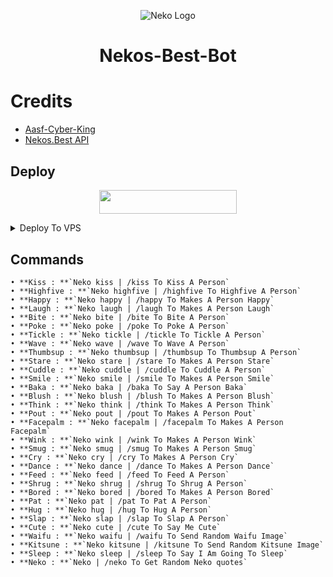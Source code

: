 <p align="center">
  <img src="https://telegra.ph/file/e21e87a24b576dae4c38b.jpg" alt="Neko Logo">
</p>
<h1 align="center">
  <b>Nekos-Best-Bot</b>
</h1>

# Credits
- [Aasf-Cyber-King](https://github.com/Aasfcyberking)
- [Nekos.Best API](https://github.com/nekos-best)
## Deploy
<p align="center"><a href="https://heroku.com/deploy?template=https://github.com/Team-Aasf/Nekos-Best-Bot"> <img src="https://img.shields.io/badge/Deploy%20To%20Heroku-black?style=for-the-badge&logo=heroku" width="220" height="38.45"/></a></p>

<details><summary>Deploy To VPS</summary>
<p>
<pre>
git clone https://github.com/Team-Aasf/Nekos-Best-Bot
cd Nekos-Best-Bot
# Install Packages
# pip3 install -r requirements.txt
Edit `main.py` with variables as given below then run bot
python3 -m main
</pre>
</p>
</details>

## Commands
```
• **Kiss : **`Neko kiss | /kiss To Kiss A Person`
• **Highfive : **`Neko highfive | /highfive To Highfive A Person`
• **Happy : **`Neko happy | /happy To Makes A Person Happy`
• **Laugh : **`Neko laugh | /laugh To Makes A Person Laugh`
• **Bite : **`Neko bite | /bite To Bite A Person`
• **Poke : **`Neko poke | /poke To Poke A Person`
• **Tickle : **`Neko tickle | /tickle To Tickle A Person`
• **Wave : **`Neko wave | /wave To Wave A Person`
• **Thumbsup : **`Neko thumbsup | /thumbsup To Thumbsup A Person`
• **Stare : **`Neko stare | /stare To Makes A Person Stare`
• **Cuddle : **`Neko cuddle | /cuddle To Cuddle A Person`
• **Smile : **`Neko smile | /smile To Makes A Person Smile`
• **Baka : **`Neko baka | /baka To Say A Person Baka`
• **Blush : **`Neko blush | /blush To Makes A Person Blush`
• **Think : **`Neko think | /think To Makes A Person Think`
• **Pout : **`Neko pout | /pout To Makes A Person Pout`
• **Facepalm : **`Neko facepalm | /facepalm To Makes A Person Facepalm`
• **Wink : **`Neko wink | /wink To Makes A Person Wink`
• **Smug : **`Neko smug | /smug To Makes A Person Smug`
• **Cry : **`Neko cry | /cry To Makes A Person Cry`
• **Dance : **`Neko dance | /dance To Makes A Person Dance`
• **Feed : **`Neko feed | /feed To Feed A Person`
• **Shrug : **`Neko shrug | /shrug To Shrug A Person`
• **Bored : **`Neko bored | /bored To Makes A Person Bored`
• **Pat : **`Neko pat | /pat To Pat A Person`
• **Hug : **`Neko hug | /hug To Hug A Person`
• **Slap : **`Neko slap | /slap To Slap A Person`
• **Cute : **`Neko cute | /cute To Say Me Cute`
• **Waifu : **`Neko waifu | /waifu To Send Random Waifu Image`
• **Kitsune : **`Neko kitsune | /kitsune To Send Random Kitsune Image`
• **Sleep : **`Neko sleep | /sleep To Say I Am Going To Sleep`
• **Neko : **`Neko | /neko To Get Random Neko quotes`
```
